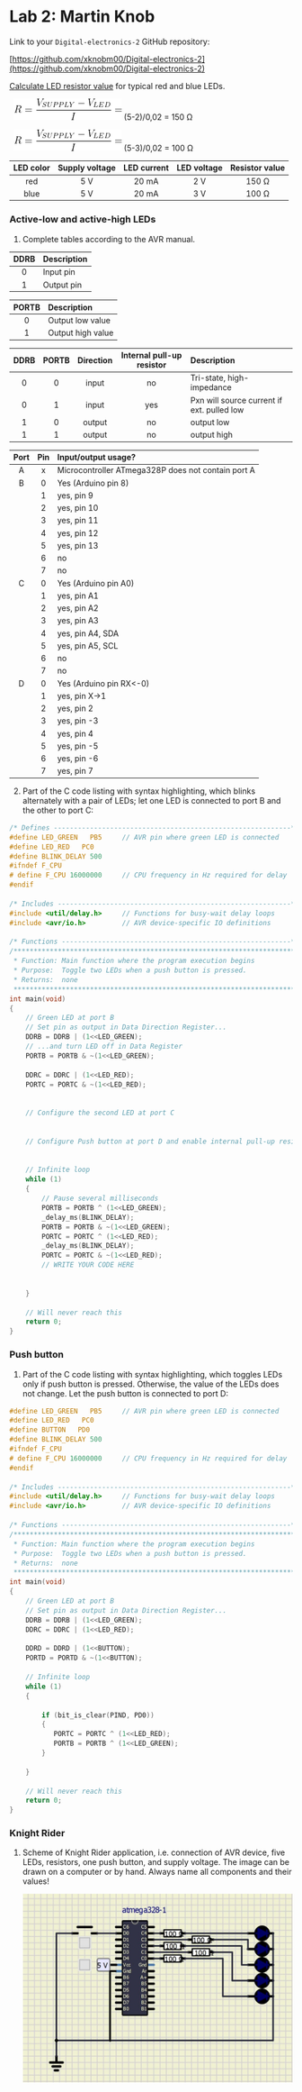 
# Lab 2: Martin Knob

Link to your `Digital-electronics-2` GitHub repository:

   [https://github.com/xknobm00/Digital-electronics-2](https://github.com/xknobm00/Digital-electronics-2)


 [Calculate LED resistor value](https://electronicsclub.info/leds.htm) for typical red and blue LEDs.

&nbsp;
![ohms law](Images/ohms_law.png)  (5-2)/0,02 = 150 Ω
&nbsp;

&nbsp;
![ohms law](Images/ohms_law.png)  (5-3)/0,02 = 100 Ω
&nbsp;

| **LED color** | **Supply voltage** | **LED current** | **LED voltage** | **Resistor value** |
| :-: | :-: | :-: | :-: | :-: |
| red | 5&nbsp;V | 20&nbsp;mA | 2&nbsp;V | 150&nbsp;Ω |
| blue | 5&nbsp;V | 20&nbsp;mA | 3&nbsp;V | 100&nbsp;Ω |


### Active-low and active-high LEDs

1. Complete tables according to the AVR manual.

| **DDRB** | **Description** |
| :-: | :-- |
| 0 | Input pin |
| 1 | Output pin |

| **PORTB** | **Description** |
| :-: | :-- |
| 0 | Output low value |
| 1 | Output high value |

| **DDRB** | **PORTB** | **Direction** | **Internal pull-up resistor** | **Description** |
| :-: | :-: | :-: | :-: | :-- |
| 0 | 0 | input | no | Tri-state, high-impedance |
| 0 | 1 | input | yes | Pxn will source current if ext. pulled low |
| 1 | 0 | output | no | output low |
| 1 | 1 | output | no | output high |


| **Port** | **Pin** | **Input/output usage?** |
| :-: | :-: | :-- |
| A | x | Microcontroller ATmega328P does not contain port A |
| B | 0 | Yes (Arduino pin 8) |
|   | 1 | yes, pin 9 |
|   | 2 | yes, pin 10 |
|   | 3 | yes, pin 11 |
|   | 4 | yes, pin 12 |
|   | 5 | yes, pin 13 |
|   | 6 | no |
|   | 7 | no |
| C | 0 | Yes (Arduino pin A0) |
|   | 1 | yes, pin A1 |
|   | 2 | yes, pin A2 |
|   | 3 | yes, pin A3 |
|   | 4 | yes, pin A4, SDA |
|   | 5 | yes, pin A5, SCL |
|   | 6 | no |
|   | 7 | no |
| D | 0 | Yes (Arduino pin RX<-0) |
|   | 1 | yes, pin X->1 |
|   | 2 | yes, pin 2 |
|   | 3 | yes, pin -3 |
|   | 4 | yes, pin 4 |
|   | 5 | yes, pin -5 |
|   | 6 | yes, pin -6 |
|   | 7 | yes, pin 7 |


2. Part of the C code listing with syntax highlighting, which blinks alternately with a pair of LEDs; let one LED is connected to port B and the other to port C:

```c
/* Defines -----------------------------------------------------------*/
#define LED_GREEN   PB5     // AVR pin where green LED is connected
#define LED_RED   PC0
#define BLINK_DELAY 500
#ifndef F_CPU
# define F_CPU 16000000     // CPU frequency in Hz required for delay
#endif

/* Includes ----------------------------------------------------------*/
#include <util/delay.h>     // Functions for busy-wait delay loops
#include <avr/io.h>         // AVR device-specific IO definitions

/* Functions ---------------------------------------------------------*/
/**********************************************************************
 * Function: Main function where the program execution begins
 * Purpose:  Toggle two LEDs when a push button is pressed.
 * Returns:  none
 **********************************************************************/
int main(void)
{
    // Green LED at port B
    // Set pin as output in Data Direction Register...
    DDRB = DDRB | (1<<LED_GREEN);
    // ...and turn LED off in Data Register
    PORTB = PORTB & ~(1<<LED_GREEN);
    
    DDRC = DDRC | (1<<LED_RED);    
    PORTC = PORTC & ~(1<<LED_RED);
    

    // Configure the second LED at port C


    // Configure Push button at port D and enable internal pull-up resistor


    // Infinite loop
    while (1)
    {
        // Pause several milliseconds
        PORTB = PORTB ^ (1<<LED_GREEN);
        _delay_ms(BLINK_DELAY);
        PORTB = PORTB & ~(1<<LED_GREEN);
        PORTC = PORTC ^ (1<<LED_RED);
        _delay_ms(BLINK_DELAY);
        PORTC = PORTC & ~(1<<LED_RED);       
        // WRITE YOUR CODE HERE
        

    }

    // Will never reach this
    return 0;
}
```


### Push button

1. Part of the C code listing with syntax highlighting, which toggles LEDs only if push button is pressed. Otherwise, the value of the LEDs does not change. Let the push button is connected to port D:

```c
#define LED_GREEN   PB5     // AVR pin where green LED is connected
#define LED_RED   PC0
#define BUTTON   PD0
#define BLINK_DELAY 500
#ifndef F_CPU
# define F_CPU 16000000     // CPU frequency in Hz required for delay
#endif

/* Includes ----------------------------------------------------------*/
#include <util/delay.h>     // Functions for busy-wait delay loops
#include <avr/io.h>         // AVR device-specific IO definitions

/* Functions ---------------------------------------------------------*/
/**********************************************************************
 * Function: Main function where the program execution begins
 * Purpose:  Toggle two LEDs when a push button is pressed.
 * Returns:  none
 **********************************************************************/
int main(void)
{
    // Green LED at port B
    // Set pin as output in Data Direction Register...
    DDRB = DDRB | (1<<LED_GREEN);
    DDRC = DDRC | (1<<LED_RED); 
	
    DDRD = DDRD | (1<<BUTTON);
    PORTD = PORTD & ~(1<<BUTTON);

    // Infinite loop
    while (1)
    {

        if (bit_is_clear(PIND, PD0))
        {
           PORTC = PORTC ^ (1<<LED_RED);
           PORTB = PORTB ^ (1<<LED_GREEN); 
        }
        
    }

    // Will never reach this
    return 0;
}
```


### Knight Rider

1. Scheme of Knight Rider application, i.e. connection of AVR device, five LEDs, resistors, one push button, and supply voltage. The image can be drawn on a computer or by hand. Always name all components and their values!

   ![your figure](Images/knighrider.jpg)
